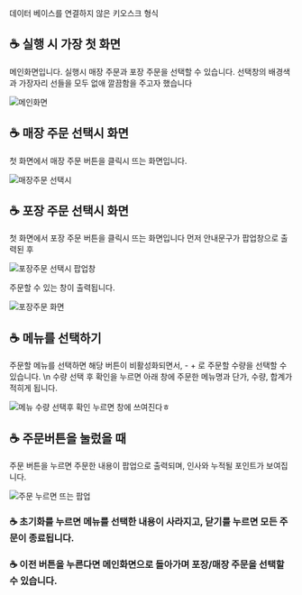 데이터 베이스를 연결하지 않은 키오스크 형식

## ☕ 실행 시 가장 첫 화면
메인화면입니다. 실행시 매장 주문과 포장 주문을 선택할 수 있습니다.
선택창의 배경색과 가장자리 선들을 모두 없애 깔끔함을 주고자 했습니다

![메인화면](https://user-images.githubusercontent.com/51469989/113513548-3ff38b00-95a5-11eb-86d1-3fe563240a24.JPG)

## ☕ 매장 주문 선택시 화면
첫 화면에서 매장 주문 버튼을 클릭시 뜨는 화면입니다.

![매장주문 선택시](https://user-images.githubusercontent.com/51469989/113513523-25b9ad00-95a5-11eb-9b03-a9d7be34d9af.JPG)

## ☕ 포장 주문 선택시 화면
첫 화면에서 포장 주문 버튼을 클릭시 뜨는 화면입니다
먼저 안내문구가 팝업창으로 출력된 후

![포장주문 선택시 팝업창](https://user-images.githubusercontent.com/51469989/113513734-10914e00-95a6-11eb-9ea1-168436d90f40.JPG)

주문할 수 있는 창이 출력됩니다.

![포장주문 화면](https://user-images.githubusercontent.com/51469989/113513613-85b05380-95a5-11eb-9c16-45839a024859.JPG)

## ☕ 메뉴를 선택하기
주문할 메뉴를 선택하면 해당 버튼이 비활성화되면서, - + 로 주문할 수량을 선택할 수 있습니다. \n
수량 선택 후 확인을 누르면 아래 창에 주문한 메뉴명과 단가, 수량, 합계가 적히게 됩니다.

![메뉴 수량 선택후 확인 누르면 창에 쓰여진다](https://user-images.githubusercontent.com/51469989/113513649-b42e2e80-95a5-11eb-97dc-291130fba50b.JPG)ㅎ

## ☕ 주문버튼을 눌렀을 때
주문 버튼을 누르면 주문한 내용이 팝업으로 출력되며, 인사와 누적될 포인트가 보여집니다.

![주문 누르면 뜨는 팝업](https://user-images.githubusercontent.com/51469989/113513784-3a4a7500-95a6-11eb-9898-73432cbf4d6c.JPG)

### ☕ 초기화를 누르면 메뉴를 선택한 내용이 사라지고, 닫기를 누르면 모든 주문이 종료됩니다.
### ☕ 이전 버튼을 누른다면 메인화면으로 돌아가며 포장/매장 주문을 선택할 수 있습니다.
